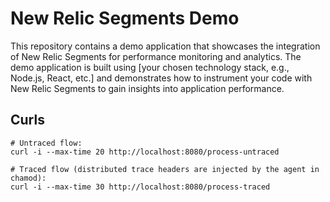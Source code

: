 # New Relic Segments Demo

This repository contains a demo application that showcases the integration of New Relic Segments for performance monitoring and analytics. The demo application is built using [your chosen technology stack, e.g., Node.js, React, etc.] and demonstrates how to instrument your code with New Relic Segments to gain insights into application performance.

## Curls

```shell
# Untraced flow:
curl -i --max-time 20 http://localhost:8080/process-untraced

# Traced flow (distributed trace headers are injected by the agent in chamod):
curl -i --max-time 30 http://localhost:8080/process-traced

```